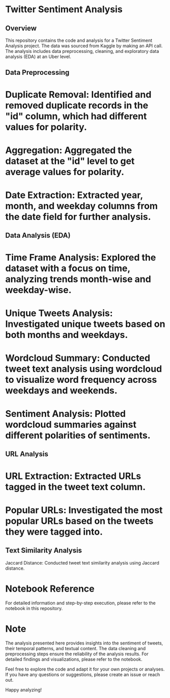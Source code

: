 # Twitter Sentiment Analysis

## Overview
This repository contains the code and analysis for a Twitter Sentiment Analysis project. The data was sourced from Kaggle by making an API call. The analysis includes data preprocessing, cleaning, and exploratory data analysis (EDA) at an Uber level.

## Data Preprocessing
# Duplicate Removal: Identified and removed duplicate records in the "id" column, which had different values for polarity.
# Aggregation: Aggregated the dataset at the "id" level to get average values for polarity.
# Date Extraction: Extracted year, month, and weekday columns from the date field for further analysis.

## Data Analysis (EDA)
# Time Frame Analysis: Explored the dataset with a focus on time, analyzing trends month-wise and weekday-wise.
# Unique Tweets Analysis: Investigated unique tweets based on both months and weekdays.
# Wordcloud Summary: Conducted tweet text analysis using wordcloud to visualize word frequency across weekdays and weekends.
# Sentiment Analysis: Plotted wordcloud summaries against different polarities of sentiments.

## URL Analysis
# URL Extraction: Extracted URLs tagged in the tweet text column.
# Popular URLs: Investigated the most popular URLs based on the tweets they were tagged into.

## Text Similarity Analysis
Jaccard Distance: Conducted tweet text similarity analysis using Jaccard distance.

# Notebook Reference
For detailed information and step-by-step execution, please refer to the notebook in this repository.

# Note
The analysis presented here provides insights into the sentiment of tweets, their temporal patterns, and textual content. The data cleaning and preprocessing steps ensure the reliability of the analysis results. For detailed findings and visualizations, please refer to the notebook.

Feel free to explore the code and adapt it for your own projects or analyses. If you have any questions or suggestions, please create an issue or reach out.

Happy analyzing!
